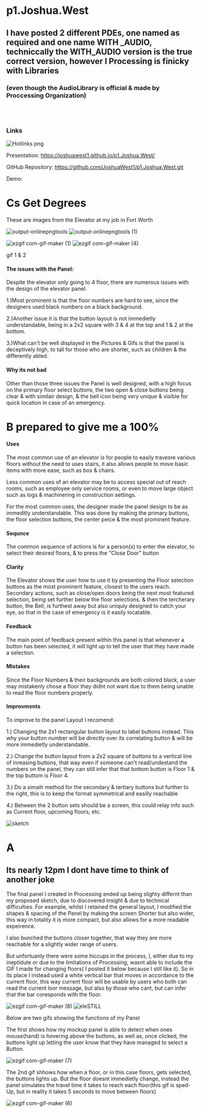 # p1.Joshua.West

## I have posted 2 different PDEs, one named as required and one name WITH _AUDIO, techniccally the WITH_AUDIO version is the true correct version, however I Processing is finicky with Libraries
### (even though the AudioLibrary is official & made by Proccessing Organization) 
 <br></br>
 
### Links
![Hotlinks png](https://user-images.githubusercontent.com/99363239/192929592-3a4a6cba-0766-48f0-848b-adb479938e4a.png)

Presentation: https://joshuawest1.github.io/p1.Joshua.West/

GitHub Repository: https://github.com/JoshuaWest1/p1.Joshua.West.git

Demo:


# Cs Get Degrees
These are images from the Elevator at my job in Fort Worth 

![output-onlinepngtools](https://user-images.githubusercontent.com/99363239/192914724-e7fcd9c2-571e-40fe-8f60-02a278bf6815.png)
![output-onlinepngtools (1)](https://user-images.githubusercontent.com/99363239/192915004-5f21b39b-be91-44d1-9bc9-6ed07f33c69f.png)

![ezgif com-gif-maker (1)](https://user-images.githubusercontent.com/99363239/192916133-3d9352f4-60ad-47d5-82e5-324107d95644.gif)
![ezgif com-gif-maker (4)](https://user-images.githubusercontent.com/99363239/192916691-f2f46386-1815-40fd-9e55-b8a289c58fda.gif)



gif 1 & 2

#### The issues with the Panel:

Despite the elevator only going to 4 floor, there are numerous issues with the design of the elevator panel.

1.)Most prominent is that the floor numbers are hard to see, since the designers used black numbers on a black background.

2.)Another issue it is that the button layout is not immedietly understandable, being in a 2x2 square with 3 & 4 at the top and 1 & 2 at the bottom.

3.)What can't be well displayed in the Pictures & Gifs is that the panel is deceptively high, to tall for those who are shorter, such as children & the differently abled.


#### Why its not bad

Other than those three issues the Panel is well designed, with a high focus on the primary floor select buttons, the two open & close buttons being clear & with similair design, & the bell icon being very unique & visible for quick location in case of an emergency.


# B prepared to give me a 100%
#### Uses

The most common use of an elevator is for people to easily travesre various floors without the need to uses stairs, it also allows people to move basic items with more ease, such as box & chairs.


Less common uses of an elevator may be to access special out of reach rooms, such as employee only service rooms, or even to move large object such as logs & machinering in construction settings.

For the most common uses, the designer made the panel design to be as immeditly understandable. This was done by making the primary buttons, the floor selection buttons, the center peice & the most prominent feature.

#### Sequnce
The common sequence of actions is for a person(s) to enter the elevator, to select their desired floors, & to press the "Close Door" button

#### Clarity
The Elevator shows the user how to use it by presenting the Floor selection buttons as the most prominent feature, closest to the users reach.
Secondary actions, such as close/open doors being the next most featured selection, being set further below the floor selections. & then the tercherary button, the Bell, is furthest away but also uniquly designed to catch your eye, so that in the case of emergency is it easily locatable.

#### Feedback
The main point of feedback present within this panel is that whenever a button has been selected, it will light up to tell the user that they have made a selection.

#### Mistakes
Since the Floor Numbers & their backgrounds are both colored black, a user may mistakenly chose a floor they didnt not want due to them being unable to read the floor numbers properly.

#### Improvments
To improve to the panel Layout I recomend:

1.) Changing the 2x1 rectangular button layout to label buttons instead. This why your button number will be directly over its correlating button & will be more immedietly understandable.

2.) Change the button layout from a 2x2 square of buttons to a vertical line of inreasing buttons, that way even if someone can't read/undestand the numbers on the panel, they can still infer that that bottom button is Floor 1 & the top buttom is Floor 4.

3.) Do a simailr method for the secondary & tertiary buttons but further to the right, this is to keep the format symmetrical and easilly reachable

4.) Between the 2 button sets should be a screen, this could relay info such as Current floor, upcoming floors, etc.

![sketch](https://user-images.githubusercontent.com/99363239/192919089-d05762c2-7c27-4abe-bcb0-1758e5765fb2.png)

# A
## Its nearly 12pm I dont have time to think of another joke
The final panel I created in Processing ended up being slighty differnt than my proposed sketch, due to discovered insight & due to technical difficulties.
For example, whilst I retained the general layout, I modified the shapes & spacing of the Panel by making the screen Shorter but also wider, this way in totality it is more compact, but also allows for a more readable expeirence.

I also bunched the buttons closer together, that way they are more reachable for a slightly wider range of users.

But unfortuanly there were some hiccups in the process, I, either due to my ineptidute or due to the limitations of Processing, wasnt able to include the GIF I made for changing floors( I posted it below because I still like it). So in its place I instead used a white vertical bar that moves in accordance to the current floor, this way current floor will be usable by users who both can read the current loor message, but also by those who cant, but can infer that the bar coresponds with the floor.

![ezgif com-gif-maker (8)](https://user-images.githubusercontent.com/99363239/192927965-505dc842-dcef-43e6-a1eb-c424a9fbcbec.gif)
![eleSTILL](https://user-images.githubusercontent.com/99363239/192926323-a060239a-f61f-428b-a4d8-56b431c7a520.PNG)




Below are two gifs showing the functions of my Panel

The first shows how my mockup panel is able to detect when ones mouse(hand) is hovering above the buttons, as well as, once clicked, the buttons light up letting the user know that they have managed to select a Button.

![ezgif com-gif-maker (7)](https://user-images.githubusercontent.com/99363239/192922406-97863831-70df-4dae-a9b3-73260ceb5a13.gif)

The 2nd gif shhows how when a floor, or in this case floors, gets selected, the buttons lights up. But the floor doesnt immedietly change, instead the panel simulates the travel time it takes to reach each floor(this gif is sped-Up, but in reality it takes 5 seconds to move between floors)

![ezgif com-gif-maker (6)](https://user-images.githubusercontent.com/99363239/192921979-c98aafbf-2403-404f-8b35-c28978898333.gif)
 <br></br>
 <br></br>
 <br></br>
 <br></br>
 <br></br>
  <br></br>
 <br></br>
 <br></br>
 <br></br>
 <br></br>
 <br></br>
 <br></br>
 <br></br>
 <br></br>
 <br></br>
 <br></br>
 <br></br>
 <br></br>
 <br></br>
 <br></br>
 <br></br>
 <br></br>
 <br></br>
 <br></br>
 <br></br>
 <br></br>
 <br></br>
 <br></br>
 <br></br>
 <br></br>
 <br></br>



![text-1664421288095](https://user-images.githubusercontent.com/99363239/192930548-700ff4a1-7639-4dbc-9e68-5824998da9cf.png)
 <br></br>
 <br></br>
 <br></br>
 <br></br>
 <br></br> <br></br>
 <br></br>
 <br></br>
 <br></br>
 <br></br>
 <br></br>
 <br></br>
 <br></br>
 <br></br>
 <br></br>
 <br></br>
 <br></br>
 <br></br>
 <br></br>


![text-1664421399614](https://user-images.githubusercontent.com/99363239/192930893-b29eba7d-9f4e-4bcd-9528-b0813f87d7b8.png)
 <br></br>
 <br></br>
 <br></br>
 <br></br> <br></br>
 <br></br>
 <br></br>
 <br></br>
 <br></br>
 <br></br>
 <br></br>
 <br></br>
 <br></br>
 <br></br>
 <br></br>
 <br></br>
 <br></br>
 <br></br>


![text-1664421445857](https://user-images.githubusercontent.com/99363239/192930898-58f20451-aae8-4638-b1e2-27771e52567a.png)
 <br></br>
 <br></br>
 <br></br> <br></br>
 <br></br>
 <br></br>
 <br></br>
 <br></br>
 <br></br>
 <br></br>
 <br></br>
 <br></br>
 <br></br>
 <br></br>
 <br></br>
 <br></br>
 <br></br>
 <br></br>
 <br></br>
 <br></br>
 <br></br>
 <br></br>
 <br></br>
 <br></br>
 <br></br>
 <br></br>
 <br></br>
 <br></br>
 <br></br>



https://user-images.githubusercontent.com/99363239/192931302-72105155-dba4-4e0f-8a44-957e0ef75f88.mp4

![Watch the video](https://user-images.githubusercontent.com/99363239/192931302-72105155-dba4-4e0f-8a44-957e0ef75f88.mp4)


